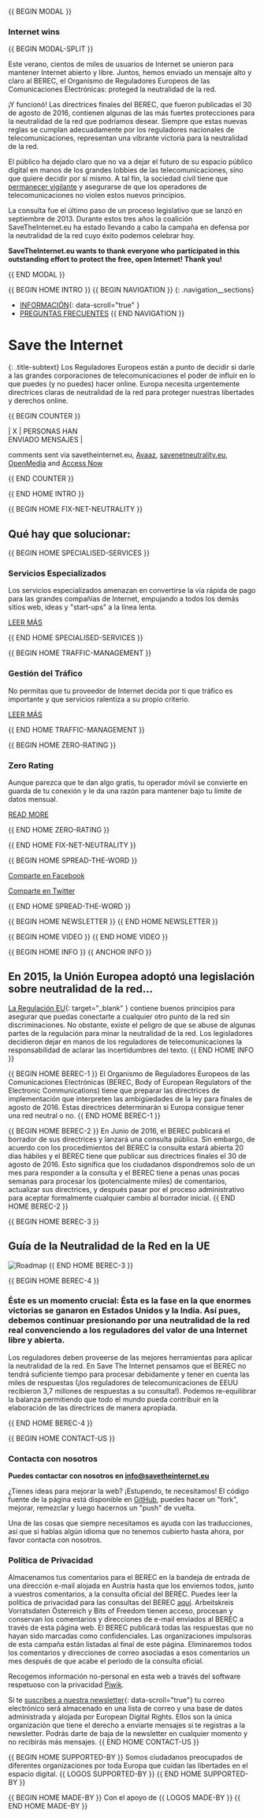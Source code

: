 {{ BEGIN MODAL }}
### Internet wins
{{ BEGIN MODAL-SPLIT }}

Este verano, cientos de miles de usuarios de Internet se unieron para mantener Internet abierto y libre. Juntos, hemos enviado un mensaje alto y claro al BEREC, el Organismo de Reguladores Europeos de las Comunicaciones Electrónicas: proteged la neutralidad de la red.

¡Y funcionó! Las directrices finales del BEREC, que fueron publicadas el 30 de agosto de 2016, contienen algunas de las más fuertes protecciones para la  neutralidad de la red que podríamos desear. Siempre que estas nuevas reglas se cumplan adecuadamente por los reguladores nacionales de telecomunicaciones, representan una vibrante victoria para la neutralidad de la red.

El público ha dejado claro que no va a dejar el futuro de su espacio público digital en manos de los grandes lobbies de las telecomunicaciones, sino que quiere decidir por sí mismo. A tal fin, la sociedad civil tiene que [permanecer vigilante](https://respectmynet.eu/) y asegurarse de que los operadores de telecomunicaciones no violen estos nuevos principios.

La consulta fue el último paso de un proceso legislativo que se lanzó en septiembre de 2013. Durante estos tres años la coalición SaveTheInternet.eu ha estado llevando a cabo la campaña en defensa por la neutralidad de la red cuyo éxito podemos celebrar hoy.

**SaveTheInternet.eu wants to thank everyone who participated in this outstanding effort to protect the free, open Internet! Thank you!**

{{ END MODAL }}

{{ BEGIN HOME INTRO }}
{{ BEGIN NAVIGATION }}
{: .navigation__sections}
- [INFORMACIÓN](#info){: data-scroll="true" }
- [PREGUNTAS FRECUENTES](faq)
{{ END NAVIGATION }}

# Save the Internet

{: .title-subtext}
Los Reguladores Europeos están a punto de decidir si darle a las grandes corporaciones de telecomunicaciones el poder
de influir en lo que puedes (y no puedes) hacer online. Europa necesita urgentemente directrices claras de neutralidad de la red
para proteger nuestras libertades y derechos online.

{{ BEGIN COUNTER }}

| X | PERSONAS HAN <br> ENVIADO MENSAJES |

comments sent via savetheinternet.eu, [Avaaz](https://secure.avaaz.org/en/save_the_internet_eu_loc_2016/), [savenetneutrality.eu](https://actionnetwork.org/petitions/save-eu-net-neutrality), [OpenMedia](https://act.openmedia.org/TollBooth/) and [Access Now](https://act.accessnow.org/ea-action/action?ea.client.id=1921&ea.campaign.id=51950)

{{ END COUNTER }}

{{ END HOME INTRO }}

{{ BEGIN HOME FIX-NET-NEUTRALITY }}

## Qué hay que solucionar:

{{ BEGIN HOME SPECIALISED-SERVICES }}

### Servicios Especializados

Los servicios especializados amenazan en convertirse la vía rápida de pago para las grandes compañías de Internet, empujando a todos los demás sitios web, ideas y "start-ups" a la línea lenta.

[LEER MÁS](faq/#que-son-los-servicios-especializados)


{{ END HOME SPECIALISED-SERVICES }}

{{ BEGIN HOME TRAFFIC-MANAGEMENT }}

### Gestión del Tráfico

No permitas que tu proveedor de Internet decida por ti que tráfico es importante y que servicios ralentiza a su propio criterio.

[LEER MÁS](faq/#que-es-la-gestion-del-trafico)

{{ END HOME TRAFFIC-MANAGEMENT }}

{{ BEGIN HOME ZERO-RATING }}

### Zero Rating

Aunque parezca que te dan algo gratis, tu operador móvil se convierte en guarda de tu conexión y le da una razón para mantener bajo tu límite de datos mensual.

[READ MORE](faq/#que-es-el-zero-rating)

{{ END HOME ZERO-RATING }}

{{ END HOME FIX-NET-NEUTRALITY }}

{{ BEGIN HOME SPREAD-THE-WORD }}

[Comparte en Facebook](http://www.facebook.com/sharer.php?u=https://savetheinternet.eu/es/)

[Comparte en Twitter](https://twitter.com/intent/tweet?text=Ayuda%20a%20salvar%20internet.%20Pídele%20a%20tu%20regulador%20que%20proteja%20la%20neutralidad%20de%20la%20red%20http%3A%2F%2Fwww.savetheinternet.eu%2Fes%2F%20%23SaveTheInternet%20%23NetNeutrality)

{{ END HOME SPREAD-THE-WORD }}

{{ BEGIN HOME NEWSLETTER }}
{{ END HOME NEWSLETTER }}

{{ BEGIN HOME VIDEO }}
{{ END HOME VIDEO }}

{{ BEGIN HOME INFO }}
{{ ANCHOR INFO }}
## En 2015, la Unión Europea adoptó una legislación sobre neutralidad de la red...

[La Regulación EU](http://eur-lex.europa.eu/legal-content/ES/TXT/?uri=CELEX:32015R2120){: target="_blank" } contiene buenos principios para asegurar que puedas conectarte a cualquier otro punto de la red sin discriminaciones. No obstante, existe el peligro de que se abuse de algunas partes de la regulación para minar la neutralidad de la red. Los legisladores decidieron dejar en manos de los reguladores de telecomunicaciones la responsabilidad de aclarar las incertidumbres del texto.
{{ END HOME INFO }}


{{ BEGIN HOME BEREC-1 }}
El Organismo de Reguladores Europeos de las Comunicaciones Electrónicas (BEREC, Body of European Regulators of the Electronic Communications) tiene que preparar las directrices de implementación que interpreten las ambigüedades de la ley para finales de agosto de 2016. Estas directrices determinarán si Europa consigue tener una red neutral o no.
{{ END HOME BEREC-1 }}

{{ BEGIN HOME BEREC-2 }}
En Junio de 2016, el BEREC publicará el borrador de sus directrices y lanzará una consulta pública. Sin embargo, de acuerdo con los procedimientos del BEREC la consulta estará abierta 20 días hábiles y el BEREC tiene que publicar sus directrices finales el 30 de agosto de 2016. Esto significa que los ciudadanos dispondremos solo de un mes para responder a la consulta y el BEREC tiene a penas unas pocas semanas para procesar los (potencialmente miles) de comentarios, actualizar sus directrices, y después pasar por el proceso administrativo para aceptar formalmente cualquier cambio al borrador inicial.
{{ END HOME BEREC-2 }}

{{ BEGIN HOME BEREC-3 }}
## Guía de la Neutralidad de la Red en la UE
![Roadmap](./images/net_neutrality_roadmap.svg)
{{ END HOME BEREC-3 }}

{{ BEGIN HOME BEREC-4 }}
### __Éste es un momento crucial: Ésta es la fase en la que enormes victorias se ganaron en Estados Unidos y la India. Así pues, debemos continuar presionando por una neutralidad de la red real convenciendo a los reguladores del valor de una Internet libre y abierta.__

Los reguladores deben proveerse de las mejores herramientas para aplicar la neutralidad de la red. En Save The Internet pensamos que el BEREC no tendrá suficiente tiempo para procesar debidamente y tener en cuenta las miles de respuestas (¡los reguladores de telecomunicaciones de EEUU recibieron 3,7 millones de respuestas a su consulta!). Podemos re-equilibrar la balanza permitiendo que todo el mundo pueda contribuir en la elaboración de las directrices de manera apropiada.

{{ END HOME BEREC-4 }}

{{ BEGIN HOME CONTACT-US }}
### Contacta con nosotros

__Puedes contactar con nosotros en [info@savetheinternet.eu](mailto:info@savetheinternet.eu)__

¿Tienes ideas para mejorar la web? ¡Estupendo, te necesitamos! El código fuente de la página está disponible en [GitHub](https://github.com/Netzfreiheit/STI-UI), puedes hacer un "fork", mejorar, remezclar y luego hacernos un "push" de vuelta.

Una de las cosas que siempre necesitamos es ayuda con las traducciones, así que si hablas algún idioma que no tenemos cubierto hasta ahora, por favor contacta con nosotros.

### Política de Privacidad

Almacenamos tus comentarios para el BEREC en la bandeja de entrada de una dirección e-mail alojada en Austria hasta que los enviemos todos, junto a vuestros comentarios, a la consulta oficial del BEREC. Puedes leer la política de privacidad para las consultas del BEREC [aquí](http://berec.europa.eu/eng/document_register/subject_matter/berec_office/download/0/4615-privacy-statement-berec-office-policy-do_0.pdf). Arbeitskreis Vorratsdaten Österreich y Bits of Freedom tienen acceso, procesan y conservan los comentarios y direcciones de e-mail enviados al BEREC a través de esta página web. El BEREC publicará todas las respuestas que no hayan sido marcadas como confidenciales. Las organizaciones impulsoras de esta campaña están listadas al final de este página. Eliminaremos todos los comentarios y direcciones de correo asociadas a esos comentarios un mes después de que acabe el periodo de la consulta oficial.

Recogemos información no-personal en esta web a través del software respetuoso con la privacidad [Piwik](https://piwik.org/).

Si te [suscribes a nuestra newsletter](#subscribe-to-newsletter){: data-scroll="true"} tu correo electrónico será almacenado en una lista de correo y una base de datos administrada y alojada por European Digital Rights. Ellos son la única organización que tiene el derecho a enviarte mensajes si te registras a la newsletter. Podrás darte de baja de la newsletter en cualquier momento y no recibirás más mensajes.
{{ END HOME CONTACT-US }}

{{ BEGIN HOME SUPPORTED-BY }}
Somos ciudadanos preocupados de diferentes organizaciones por toda Europa que cuidan las libertades en el espacio digital.
{{ LOGOS SUPPORTED-BY }}
{{ END HOME SUPPORTED-BY }}

{{ BEGIN HOME MADE-BY }}
Con el apoyo de
{{ LOGOS MADE-BY }}
{{ END HOME MADE-BY }}
